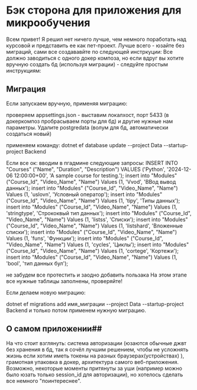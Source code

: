 # Бэк сторона для приложения для микрообучения #

Всем привет!
Я решил нет ничего лучше, чем немного поработать над курсовой и представить ее как пет-проект.
Лучше всего - юзайте без миграций, сами все создававйте по следующей инстркуции:
Все должно заводиться с одного докер композа, но если вдруг вы хотите вручную создать бд (используя миграции) - следуйте простым инструкциям:
## Миграция ##
Если запускаем вручную, применяя миграцию:

проверяем appsettings.json - выставим локалхост, порт 5433 (в докеркомпоз пробрасываем порты для бд) и другие нужные нам параметры. Удалите postgredata (волум для бд, автоматически создаться новый)

применяем команду: dotnet ef database update --project Data --startup-project Backend

Если все ок:
вводим в пгадмине следующие запросы:
INSERT INTO "Courses" ("Name", "Duration", "Description")
VALUES
('Python', '2024-12-06 12:00:00+00', 'A sample course for testing.');
insert into "Modules" ("Course_Id", "Video_Name", "Name") Values (1, 'Vvod', 'ВВод вывод данных');
insert into "Modules" ("Course_Id", "Video_Name", "Name") Values (1, 'uslovn', 'Условный оператор');
insert into "Modules" ("Course_Id", "Video_Name", "Name") Values (1, 'tipy', 'Типы данных');
insert into "Modules" ("Course_Id", "Video_Name", "Name") Values (1, 'stringtype', 'Стрококвый тип данных');
insert into "Modules" ("Course_Id", "Video_Name", "Name") Values (1, 'listss', 'Списки');
insert into "Modules" ("Course_Id", "Video_Name", "Name") Values (1, 'listshard', 'Вложенные списки');
insert into "Modules" ("Course_Id", "Video_Name", "Name") Values (1, 'funs', 'Функции');
insert into "Modules" ("Course_Id", "Video_Name", "Name") Values (1, 'cycles', 'Циклы');
insert into "Modules" ("Course_Id", "Video_Name", "Name") Values (1, 'cortege', 'Кортежи');
insert into "Modules" ("Course_Id", "Video_Name", "Name") Values (1, 'bool', 'тип данных бул');

не забудем все протестить и заодно добавить пользака
На этом этапе все нужные таблицы заполнены, проверяйте!

Если делаем новую миграцию:

dotnet ef migrations add имя_миграции --project Data --startup-project Backend и только потом применем нужную миграцию.
## О самом приложении##

На что стоит взглянуть: система авторизации (юзаются обычные джвт без хранения в бд, так я сочёл лучшим решением, чтобы не усложнять жизнь если хотим иметь токены на разных браузерах(устройствах) ), грамотная упаковка в докер, архитектура самого веб-приложения. Возможно, некоторые моменты притянуты за уши (например можно было юзать только session_id для авторизации), но хотелось сделать все немного "поинтереснее".